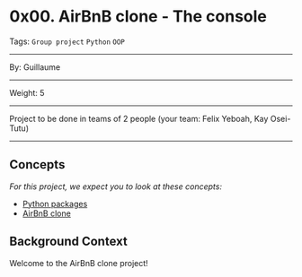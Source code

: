 # 0x00. AirBnB clone - The console
Tags: `Group project` `Python` `OOP`
<hr>
By: Guillaume
<hr>
Weight: 5
<hr>
Project to be done in teams of 2 people (your team: Felix Yeboah, Kay Osei-Tutu)
<hr>


## Concepts
*For this project, we expect you to look at these concepts:*
- [Python packages](https://alx-intranet.hbtn.io/concepts/66)
- [AirBnB clone](https://alx-intranet.hbtn.io/concepts/74)


## Background Context
Welcome to the AirBnB clone project!
